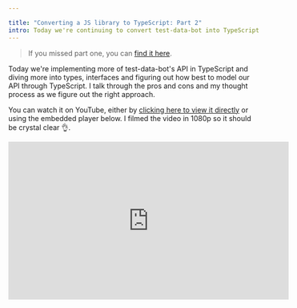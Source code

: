 ```yaml
---

title: "Converting a JS library to TypeScript: Part 2"
intro: Today we're continuing to convert test-data-bot into TypeScript.
---
```


> If you missed part one, you can
> [find it here](/typescript-videos-test-data-bot/).

Today we're implementing more of test-data-bot's API in TypeScript and diving
more into types, interfaces and figuring out how best to model our API through
TypeScript. I talk through the pros and cons and my thought process as we figure
out the right approach.

You can watch it on YouTube, either by
[clicking here to view it directly](https://youtu.be/Nqbik4MYqfw) or using the
embedded player below. I filmed the video in 1080p so it should be crystal clear
👌.

<iframe width="560" height="315" src="https://www.youtube.com/embed/Nqbik4MYqfw" frameborder="0" allow="accelerometer; autoplay; encrypted-media; gyroscope; picture-in-picture" allowfullscreen></iframe>
